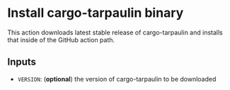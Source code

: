 # Install cargo-tarpaulin binary

This action downloads latest stable release of cargo-tarpaulin and installs
that inside of the GitHub action path.

## Inputs

* `VERSION`: (**optional**) the version of cargo-tarpaulin to be downloaded
